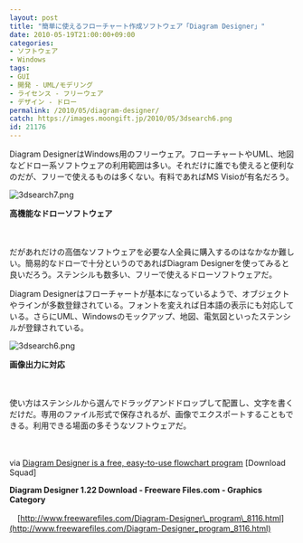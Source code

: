 ```yaml
---
layout: post
title: "簡単に使えるフローチャート作成ソフトウェア「Diagram Designer」"
date: 2010-05-19T21:00:00+09:00
categories:
- ソフトウェア
- Windows
tags: 
- GUI
- 開発 - UML/モデリング
- ライセンス - フリーウェア
- デザイン - ドロー
permalink: /2010/05/diagram-designer/
catch: https://images.moongift.jp/2010/05/3dsearch6.png
id: 21176
---
```

Diagram DesignerはWindows用のフリーウェア。フローチャートやUML、地図などドロー系ソフトウェアの利用範囲は多い。それだけに誰でも使えると便利なのだが、フリーで使えるものは多くない。有料であればMS Visioが有名だろう。

  

![3dsearch7.png](https://images.moongift.jp/2010/05/3dsearch7.png)  
  
**高機能なドローソフトウェア**

  

　

  

だがあれだけの高価なソフトウェアを必要な人全員に購入するのはなかなか難しい。簡易的なドローで十分というのであればDiagram Designerを使ってみると良いだろう。ステンシルも数多い、フリーで使えるドローソフトウェアだ。

  
<!--more-->

Diagram Designerはフローチャートが基本になっているようで、オブジェクトやラインが多数登録されている。フォントを変えれば日本語の表示にも対応している。さらにUML、Windowsのモックアップ、地図、電気図といったステンシルが登録されている。

  

![3dsearch6.png](https://images.moongift.jp/2010/05/3dsearch6.png)  
  
**画像出力に対応**

  

　

  

使い方はステンシルから選んでドラッグアンドドロップして配置し、文字を書くだけだ。専用のファイル形式で保存されるが、画像でエクスポートすることもできる。利用できる場面の多そうなソフトウェアだ。

  

　

  

via [Diagram Designer is a free, easy-to-use flowchart program](http://www.downloadsquad.com/2010/05/10/diagram-designer-is-a-free-easy-to-use-flowchart-program/) [Download Squad]

  

**Diagram Designer 1.22 Download - Freeware Files.com - Graphics Category**  
  
　[http://www.freewarefiles.com/Diagram-Designer\_program\_8116.html](http://www.freewarefiles.com/Diagram-Designer_program_8116.html)

  
